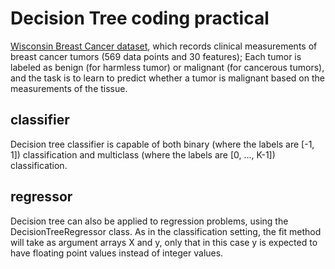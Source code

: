 # Decision Tree coding practical
[Wisconsin Breast Cancer dataset](https://archive.ics.uci.edu/ml/datasets/Breast+Cancer+Wisconsin+(Diagnostic)), which records clinical measurements of breast cancer tumors (569 data points and 30 features); Each tumor is labeled as benign (for harmless tumor) or malignant (for cancerous tumors), and the task is to learn to predict whether a tumor is malignant based on the measurements of the tissue.

## classifier
Decision tree classifier is capable of both binary (where the labels are [-1, 1]) classification and multiclass (where the labels are [0, ..., K-1]) classification.

## regressor
Decision tree can also be applied to regression problems, using the DecisionTreeRegressor class. As in the classification setting, the fit method will take as argument arrays X and y, only that in this case y is expected to have floating point values instead of integer values.
